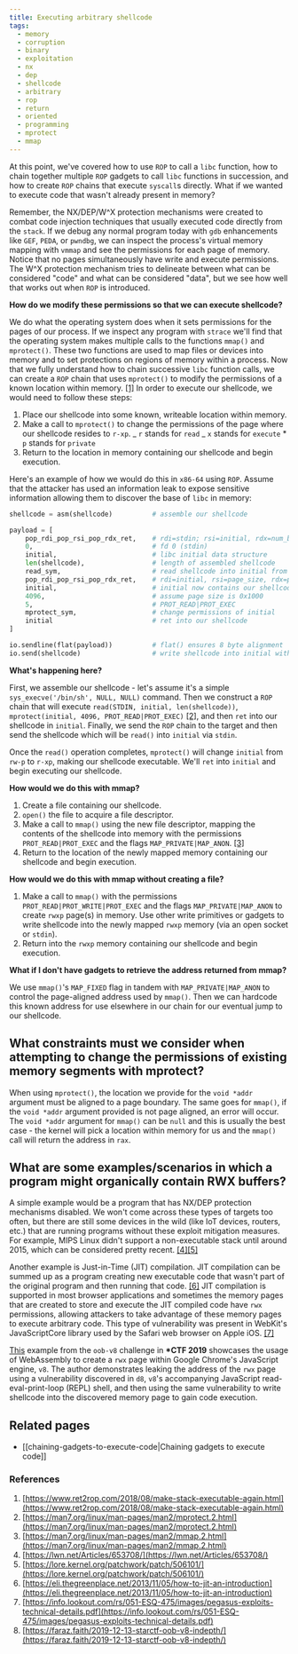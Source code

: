 ```yaml
---
title: Executing arbitrary shellcode
tags:
  - memory
  - corruption
  - binary
  - exploitation
  - nx
  - dep
  - shellcode
  - arbitrary
  - rop
  - return
  - oriented
  - programming
  - mprotect
  - mmap
---
```


At this point, we've covered how to use `ROP` to call a `libc` function, how to
chain together multiple `ROP` gadgets to call `libc` functions in succession,
and how to create `ROP` chains that execute `syscall`s directly. What if we
wanted to execute code that wasn't already present in memory?

Remember, the NX/DEP/W^X protection mechanisms were created to combat code
injection techniques that usually executed code directly from the `stack`. If
we debug any normal program today with `gdb` enhancements like `GEF`, `PEDA`,
or `pwndbg`, we can inspect the process's virtual memory mapping with `vmmap`
and see the permissions for each page of memory. Notice that no pages
simultaneously have write and execute permissions. The W^X protection mechanism
tries to delineate between what can be considered "code" and what can be
considered "data", but we see how well that works out when `ROP` is introduced.

**How do we modify these permissions so that we can execute shellcode?**

We do what the operating system does when it sets permissions for the pages of
our process. If we inspect any program with `strace` we'll find that the
operating system makes multiple calls to the functions `mmap()` and
`mprotect()`. These two functions are used to map files or devices into memory
and to set protections on regions of memory within a process. Now that we fully
understand how to chain successive `libc` function calls, we can create a `ROP`
chain that uses `mprotect()` to modify the permissions of a known location
within memory. [[1]](#references) In order to execute our shellcode, we would
need to follow these steps:

1. Place our shellcode into some known, writeable location within memory.
2. Make a call to `mprotect()` to change the permissions of the page where our
   shellcode resides to `r-xp`. _ `r` stands for `read` _ `x` stands for
   `execute` \* `p` stands for `private`
3. Return to the location in memory containing our shellcode and begin
   execution.

Here's an example of how we would do this in `x86-64` using `ROP`. Assume that
the attacker has used an information leak to expose sensitive information
allowing them to discover the base of `libc` in memory:

```python
shellcode = asm(shellcode)          # assemble our shellcode

payload = [
    pop_rdi_pop_rsi_pop_rdx_ret,    # rdi=stdin; rsi=initial, rdx=num_bytes
    0,                              # fd 0 (stdin)
    initial,                        # libc initial data structure
    len(shellcode),                 # length of assembled shellcode
    read_sym,                       # read shellcode into initial from stdin
    pop_rdi_pop_rsi_pop_rdx_ret,    # rdi=initial, rsi=page_size, rdx=perms
    initial,                        # initial now contains our shellcode
    4096,                           # assume page size is 0x1000
    5,                              # PROT_READ|PROT_EXEC
    mprotect_sym,                   # change permissions of initial
    initial                         # ret into our shellcode
]

io.sendline(flat(payload))          # flat() ensures 8 byte alignment
io.send(shellcode)                  # write shellcode into initial with stdin
```

**What's happening here?**

First, we assemble our shellcode - let's assume it's a simple
`sys_execve('/bin/sh', NULL, NULL)` command. Then we construct a `ROP` chain
that will execute `read(STDIN, initial, len(shellcode))`,
`mprotect(initial, 4096, PROT_READ|PROT_EXEC)` [[2]](#references), and then
`ret` into our shellcode in `initial`. Finally, we send the `ROP` chain to the
target and then send the shellcode which will be `read()` into `initial` via
`stdin`.

Once the `read()` operation completes, `mprotect()` will change `initial` from
`rw-p` to `r-xp`, making our shellcode executable. We'll `ret` into `initial`
and begin executing our shellcode.

**How would we do this with mmap?**

1. Create a file containing our shellcode.
2. `open()` the file to acquire a file descriptor.
3. Make a call to `mmap()` using the new file descriptor, mapping the contents
   of the shellcode into memory with the permissions `PROT_READ|PROT_EXEC` and
   the flags `MAP_PRIVATE|MAP_ANON`. [[3]](#references)
4. Return to the location of the newly mapped memory containing our shellcode
   and begin execution.

**How would we do this with mmap without creating a file?**

1. Make a call to `mmap()` with the permissions
   `PROT_READ|PROT_WRITE|PROT_EXEC` and the flags `MAP_PRIVATE|MAP_ANON` to
   create `rwxp` page(s) in memory. Use other write primitives or gadgets to
   write shellcode into the newly mapped `rwxp` memory (via an open socket or
   `stdin`).
2. Return into the `rwxp` memory containing our shellcode and begin execution.

**What if I don't have gadgets to retrieve the address returned from mmap?**

We use `mmap()`'s `MAP_FIXED` flag in tandem with `MAP_PRIVATE|MAP_ANON` to
control the page-aligned address used by `mmap()`. Then we can hardcode this
known address for use elsewhere in our chain for our eventual jump to our
shellcode.

## What constraints must we consider when attempting to change the permissions of existing memory segments with mprotect?

When using `mprotect()`, the location we provide for the `void *addr` argument
must be aligned to a page boundary. The same goes for `mmap()`, if the
`void *addr` argument provided is not page aligned, an error will occur. The
`void *addr` argument for `mmap()` can be `null` and this is usually the best
case - the kernel will pick a location within memory for us and the `mmap()`
call will return the address in `rax`.

## What are some examples/scenarios in which a program might organically contain RWX buffers?

A simple example would be a program that has NX/DEP protection mechanisms
disabled. We won't come across these types of targets too often, but there are
still some devices in the wild (like IoT devices, routers, etc.) that are
running programs without these exploit mitigation measures. For example, MIPS
Linux didn't support a non-executable stack until around 2015, which can be
considered pretty recent. [[4]](#references)[[5]](#references)

Another example is Just-in-Time (JIT) compilation. JIT compilation can be
summed up as a program creating new executable code that wasn't part of the
original program and then running that code. [[6]](#references) JIT compilation
is supported in most browser applications and sometimes the memory pages that
are created to store and execute the JIT compiled code have `rwx` permissions,
allowing attackers to take advantage of these memory pages to execute arbitrary
code. This type of vulnerability was present in WebKit's JavaScriptCore library
used by the Safari web browser on Apple iOS. [[7]](#references)

[This](https://faraz.faith/2019-12-13-starctf-oob-v8-indepth/) example from the
`oob-v8` challenge in **\*CTF 2019** showcases the usage of WebAssembly to
create a `rwx` page within Google Chrome's JavaScript engine, `v8`. The author
demonstrates leaking the address of the `rwx` page using a vulnerability
discovered in `d8`, `v8`'s accompanying JavaScript read-eval-print-loop (REPL)
shell, and then using the same vulnerability to write shellcode into the
discovered memory page to gain code execution.

## Related pages

- [[chaining-gadgets-to-execute-code|Chaining gadgets to execute code]]

### References

1. [https://www.ret2rop.com/2018/08/make-stack-executable-again.html](https://www.ret2rop.com/2018/08/make-stack-executable-again.html)
2. [https://man7.org/linux/man-pages/man2/mprotect.2.html](https://man7.org/linux/man-pages/man2/mprotect.2.html)
3. [https://man7.org/linux/man-pages/man2/mmap.2.html](https://man7.org/linux/man-pages/man2/mmap.2.html)
4. [https://lwn.net/Articles/653708/](https://lwn.net/Articles/653708/)
5. [https://lore.kernel.org/patchwork/patch/506101/](https://lore.kernel.org/patchwork/patch/506101/)
6. [https://eli.thegreenplace.net/2013/11/05/how-to-jit-an-introduction](https://eli.thegreenplace.net/2013/11/05/how-to-jit-an-introduction)
7. [https://info.lookout.com/rs/051-ESQ-475/images/pegasus-exploits-technical-details.pdf](https://info.lookout.com/rs/051-ESQ-475/images/pegasus-exploits-technical-details.pdf)
8. [https://faraz.faith/2019-12-13-starctf-oob-v8-indepth/](https://faraz.faith/2019-12-13-starctf-oob-v8-indepth/)
